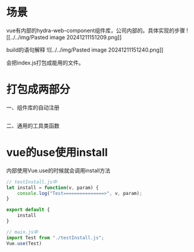 # 场景
vue有内部的hydra-web-component组件库，公司内部的。具体实现的步骤
![[../../img/Pasted image 20241211151209.png]]

build的语句解释
![[../../img/Pasted image 20241211151240.png]]

会把index.js打包成能用的文件。


# 打包成两部分
一、组件库的自动注册
~~~js

~~~

二、通用的工具类函数
# vue的use使用install
内部使用Vue.use的时候就会调用install方法
~~~js
// testInstall.js中
let install = function(v, param) {
    console.log("Test===============>", v, param);
}

export default {
    install
}

// main.js中
import Test from "./testInstall.js";
Vue.use(Test)
~~~